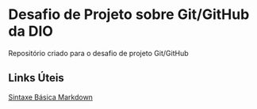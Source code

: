 # Desafio de Projeto sobre Git/GitHub da DIO
Repositório criado para o desafio de projeto Git/GitHub

## Links Úteis
[Sintaxe Básica Markdown](https://www.markdownguide.org/basic-syntax/)
